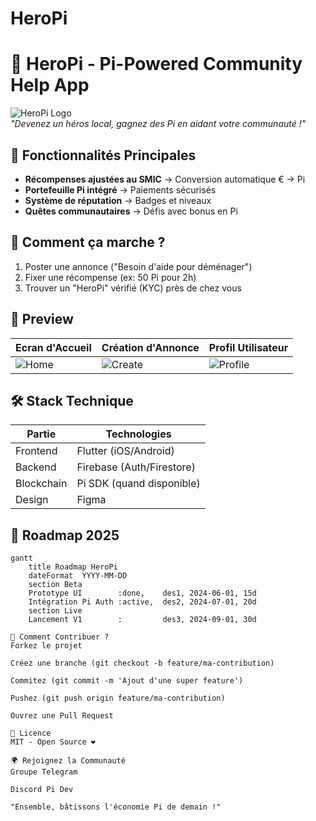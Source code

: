 # HeroPi

# 🦸 HeroPi - Pi-Powered Community Help App

![HeroPi Logo](assets/logo.png)  
*"Devenez un héros local, gagnez des Pi en aidant votre communauté !"*

## 🌟 Fonctionnalités Principales
- **Récompenses ajustées au SMIC** → Conversion automatique € → Pi  
- **Portefeuille Pi intégré** → Paiements sécurisés  
- **Système de réputation** → Badges et niveaux  
- **Quêtes communautaires** → Défis avec bonus en Pi  

## 🚀 Comment ça marche ?
1. Poster une annonce ("Besoin d'aide pour déménager")  
2. Fixer une récompense (ex: 50 Pi pour 2h)  
3. Trouver un "HeroPi" vérifié (KYC) près de chez vous  

## 📸 Preview
| Ecran d'Accueil | Création d'Annonce | Profil Utilisateur |
|-----------------|--------------------|--------------------|
| ![Home](assets/screen1.jpg) | ![Create](assets/screen2.jpg) | ![Profile](assets/screen3.jpg) |

## 🛠️ Stack Technique
| Partie | Technologies |
|--------|-------------|
| Frontend | Flutter (iOS/Android) |
| Backend | Firebase (Auth/Firestore) |
| Blockchain | Pi SDK (quand disponible) |
| Design | Figma |

## 📌 Roadmap 2025
```mermaid
gantt
    title Roadmap HeroPi
    dateFormat  YYYY-MM-DD
    section Beta
    Prototype UI        :done,    des1, 2024-06-01, 15d
    Intégration Pi Auth :active,  des2, 2024-07-01, 20d
    section Live
    Lancement V1        :         des3, 2024-09-01, 30d

🤝 Comment Contribuer ?
Forkez le projet

Créez une branche (git checkout -b feature/ma-contribution)

Commitez (git commit -m 'Ajout d'une super feature')

Pushez (git push origin feature/ma-contribution)

Ouvrez une Pull Request

📜 Licence
MIT - Open Source ❤️

🌍 Rejoignez la Communauté
Groupe Telegram

Discord Pi Dev

"Ensemble, bâtissons l'économie Pi de demain !"

